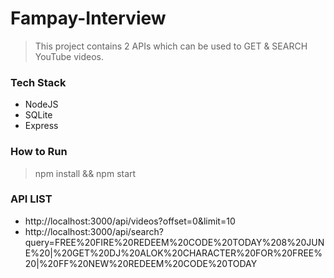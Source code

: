 # Fampay-Interview
> This project contains 2 APIs
> which can be used to GET & SEARCH YouTube videos.

### Tech Stack
* NodeJS
* SQLite
* Express

### How to Run
> npm install && npm start

### API LIST
* http://localhost:3000/api/videos?offset=0&limit=10
* http://localhost:3000/api/search?query=FREE%20FIRE%20REDEEM%20CODE%20TODAY%208%20JUNE%20|%20GET%20DJ%20ALOK%20CHARACTER%20FOR%20FREE%20|%20FF%20NEW%20REDEEM%20CODE%20TODAY